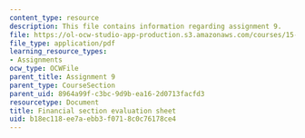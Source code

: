 ```yaml
---
content_type: resource
description: This file contains information regarding assignment 9.
file: https://ol-ocw-studio-app-production.s3.amazonaws.com/courses/15-390-new-enterprises-spring-2013/b18ec118ee7aebb3f0718c0c76178ce4_MIT15_390S13_assgn9finsheet.pdf
file_type: application/pdf
learning_resource_types:
- Assignments
ocw_type: OCWFile
parent_title: Assignment 9
parent_type: CourseSection
parent_uid: 8964a99f-c3bc-9d9b-ea16-2d0713facfd3
resourcetype: Document
title: Financial section evaluation sheet
uid: b18ec118-ee7a-ebb3-f071-8c0c76178ce4
---
```

